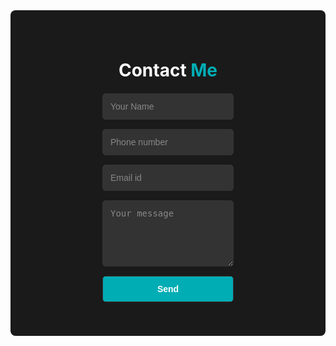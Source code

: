 
<style>
    /* Styling for the contact section */
    #contacts {
        display: flex;
        flex-direction: column;
        align-items: center;
        color: #ffffff;
        background-color: #1a1a1a;
        padding: 40px;
        border-radius: 8px;
        max-width: 600px;
        margin: 0 auto;
    }
    .reading-time {
    display: none;
    }
    
    .contact-text h2 {
        font-size: 2em;
        margin-bottom: 20px;
        color: #ffffff;
        text-align: center;
    }

    .contact-text span {
        color: #00adb5;
    }

    /* Form styling */
    .email form {
        display: flex;
        flex-direction: column;
        width: 100%;
        gap: 15px;
    }

    .email input, .email textarea, .email button {
        padding: 12px;
        border-radius: 5px;
        border: 1px solid #333333;
        background-color: #333333;
        color: #ffffff;
        font-size: 1em;
    }

    /* Input and textarea styling */
    .email input::placeholder,
    .email textarea::placeholder {
        color: #888888;
    }

    .email input:focus,
    .email textarea:focus {
        border-color: #00adb5;
        outline: none;
    }

    /* Button styling */
    .email button {
        background-color: #00adb5;
        color: #ffffff;
        cursor: pointer;
        font-weight: bold;
        transition: background-color 0.3s ease;
    }

    .email button:hover {
        background-color: #007d8a;
    }

    /* Responsive adjustments */
    @media (max-width: 600px) {
        #contacts {
            padding: 20px;
        }

        .contact-text h2 {
            font-size: 1.5em;
        }
    }
</style>

<section id="contacts">
    <div class="contact-text">
        <h2>Contact <span>Me</span></h2>
    </div>
    <div class="email">
        <form action="https://api.web3forms.com/submit" method="POST" onsubmit="return validateForm()">
            <input type="hidden" name="access_key" value="bc6751bd-a82b-45e0-90e7-20bdf1e4948d">
            <input type="text" id="name" name="name" placeholder="Your Name" required>
            <input type="text" id="phone" name="number" placeholder="Phone number" required>
            <input type="email" id="emailid" name="email" placeholder="Email id" required>
            <textarea id="message" rows="5" name="message" placeholder="Your message" required></textarea>
            <button type="submit">Send</button>
        </form>
    </div>
</section>

<script>
    function validateForm() {
        const nameInput = document.getElementById('name');
        const phoneInput = document.getElementById('phone');
        const emailInput = document.getElementById('emailid');

        // Validate name (alphabetic characters only)
        const nameRegex = /^[A-Za-z\s]+$/;
        if (!nameRegex.test(nameInput.value)) {
            alert('Please enter a valid name (alphabetic characters only).');
            return false;
        }

        // Validate phone number (numeric, length between 3 and 15)
        const phoneRegex = /^\d+$/;
        if (!phoneRegex.test(phoneInput.value) || phoneInput.value.length < 3 || phoneInput.value.length > 15) {
            alert('Please enter a valid phone number (numeric, 3 to 15 characters).');
            return false;
        }

        // Validate email (using a simple regex for demonstration)
        const emailRegex = /^[a-zA-Z0-9._-]+@[a-zA-Z0-9.-]+\.[a-zA-Z]{2,4}$/;
        if (!emailRegex.test(emailInput.value)) {
            alert('Please enter a valid email address.');
            return false;
        }
        // Form is valid
        return true;
    }
</script>
